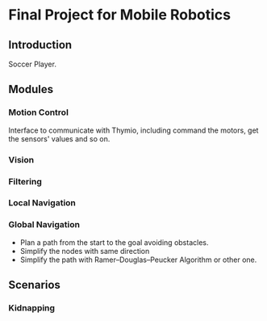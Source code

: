 # Final Project for Mobile Robotics

## Introduction

Soccer Player.

## Modules

### Motion Control

Interface to communicate with Thymio, including command the motors, get the sensors' values and so on.
### Vision

### Filtering

### Local Navigation

### Global Navigation

* Plan a path from the start to the goal avoiding obstacles.
* Simplify the nodes with same direction
* Simplify the path with Ramer–Douglas–Peucker Algorithm or other one.

## Scenarios

### Kidnapping
